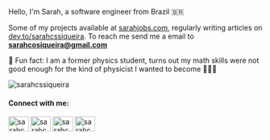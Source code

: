 Hello, I'm Sarah, a software engineer from Brazil 🇧🇷

Some of my projects available at [sarahjobs.com](https://sarahjobs.com/), regularly writing articles on [dev.to/sarahcssiqueira](https://dev.to/sarahcssiqueira). To reach me send me a email to **sarahcosiqueira@gmail.com**

🌟 Fun fact: I am a former physics student, turns out my math skills were not good enough for the kind of physicist I wanted to become 🤷🏻‍♀️

<p><img align="center" src="https://github-readme-stats-seven-beta-44.vercel.app/api/top-langs?username=sarahcssiqueira&layout=compact&hide=html,&langs_count=10" alt="sarahcssiqueira" /></p>


<h4 align="left">Connect with me:</h4>
<p align="left">
<a href="https://linkedin.com/in/sarahcssiqueira" target="blank"><img align="center" src="https://raw.githubusercontent.com/rahuldkjain/github-profile-readme-generator/master/src/images/icons/Social/linked-in-alt.svg" alt="sarahcssiqueira" height="30" width="40" /></a>
<a href="https://twitter.com/sarahcssiqueira" target="blank"><img align="center" src="https://raw.githubusercontent.com/rahuldkjain/github-profile-readme-generator/master/src/images/icons/Social/twitter.svg" alt="sarahcssiqueira" height="30" width="40" /></a>
<a href="https://dev.to/sarahcssiqueira" target="blank"><img align="center" src="https://raw.githubusercontent.com/rahuldkjain/github-profile-readme-generator/master/src/images/icons/Social/devto.svg" alt="sarahcssiqueira" height="30" width="40" /></a>
<a href="https://codepen.io/sarahcssiqueira" target="blank"><img align="center" src="https://raw.githubusercontent.com/rahuldkjain/github-profile-readme-generator/master/src/images/icons/Social/codepen.svg" alt="sarahcssiqueira" height="30" width="40" /></a>
</p>

